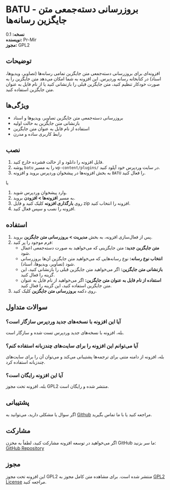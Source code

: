 # BATU - بروزرسانی دسته‌جمعی متن جایگزین رسانه‌ها

**نسخه:** 0.1  
**نویسنده:** Pr-Mir  
**مجوز:** GPL2  

## توضیحات

افزونه‌ای برای بروزرسانی دسته‌جمعی متن جایگزین تمامی رسانه‌ها (تصاویر، ویدیوها، اسناد) در کتابخانه رسانه وردپرس. این افزونه به شما امکان می‌دهد متن جایگزین را به صورت خودکار تنظیم کنید، متن جایگزین قبلی را بازنشانی کنید یا از نام فایل به عنوان متن جایگزین استفاده کنید.

## ویژگی‌ها

- بروزرسانی دسته‌جمعی متن جایگزین تصاویر، ویدیوها و اسناد
- بازنشانی متن جایگزین به حالت اولیه
- استفاده از نام فایل به عنوان متن جایگزین
- رابط کاربری ساده و مدرن

## نصب

1. فایل افزونه را دانلود و از حالت فشرده خارج کنید.
2. پوشه `batu` را به مسیر `wp-content/plugins/` در سایت وردپرس خود آپلود کنید.
3. به بخش افزونه‌ها در پیشخوان وردپرس بروید و افزونه `BATU` را فعال کنید.

یا

1. وارد پیشخوان وردپرس شوید.
2. به مسیر **افزونه‌ها > افزودن** بروید.
3. روی **بارگذاری افزونه** کلیک کنید و فایل zip افزونه را انتخاب کنید.
4. افزونه را نصب و سپس فعال کنید.

## استفاده

1. پس از فعال‌سازی افزونه، به بخش **مدیریت > بروزرسانی متن جایگزین** بروید.
2. فرم موجود را پر کنید:
   - **متن جایگزین جدید:** متن جایگزینی که می‌خواهید به صورت دسته‌جمعی اعمال شود.
   - **انتخاب نوع رسانه:** نوع رسانه‌هایی که می‌خواهید متن جایگزین آن‌ها بروزرسانی شود (تصاویر، ویدیوها، اسناد).
   - **بازنشانی متن جایگزین:** اگر می‌خواهید متن جایگزین قبلی را بازنشانی کنید، این گزینه را فعال کنید.
   - **استفاده از نام فایل به عنوان متن جایگزین:** اگر می‌خواهید از نام فایل به عنوان متن جایگزین استفاده کنید، این گزینه را فعال کنید.
3. روی دکمه **بروزرسانی متن جایگزین** کلیک کنید.

## سوالات متداول

### آیا این افزونه با نسخه‌های جدید وردپرس سازگار است؟
بله، افزونه با نسخه‌های جدید وردپرس تست شده و سازگار است.

### آیا می‌توانم این افزونه را برای سایت‌های چندزبانه استفاده کنم؟
بله، افزونه از دامنه متنی برای ترجمه‌ها پشتیبانی می‌کند و می‌توان آن را برای سایت‌های چندزبانه استفاده کرد.

### آیا این افزونه رایگان است؟
بله، افزونه تحت مجوز GPL2 منتشر شده و رایگان است.

## پشتیبانی

اگر سوال یا مشکلی دارید، می‌توانید به [Github](https://github.com/Scary-technologies) مراجعه کنید یا با ما تماس بگیرید.

## مشارکت

اگر می‌خواهید در توسعه افزونه مشارکت کنید، لطفاً به مخزن GitHub ما سر بزنید: [GitHub Repository](https://github.com/Scary-technologies)

## مجوز

این افزونه تحت مجوز GPL2 منتشر شده است. برای مشاهده متن کامل مجوز به [GPL2 License](https://www.gnu.org/licenses/gpl-2.0.html) مراجعه کنید.
